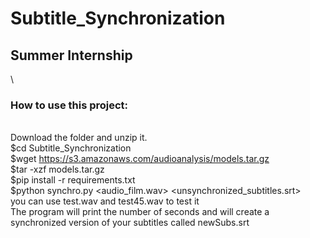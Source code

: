 # Subtitle_Synchronization
 ## Summer Internship



\

### How to use this project: 
\
Download the folder and unzip it.\
$cd Subtitle_Synchronization \
$wget https://s3.amazonaws.com/audioanalysis/models.tar.gz \
$tar -xzf models.tar.gz \
$pip install -r requirements.txt \
$python synchro.py <audio_film.wav> <unsynchronized_subtitles.srt>  \
you can use test.wav and test45.wav to test it \
The program will print the number of seconds and will create a synchronized version of your subtitles called newSubs.srt
